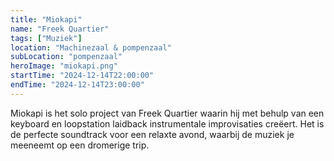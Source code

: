 ```yaml
---
title: "Miokapi"
name: "Freek Quartier"
tags: ["Muziek"]
location: "Machinezaal & pompenzaal"
subLocation: "pompenzaal"
heroImage: "miokapi.png"
startTime: "2024-12-14T22:00:00"
endTime: "2024-12-14T23:00:00"
---
```


Miokapi is het solo project van Freek Quartier waarin hij met behulp van een keyboard en loopstation laidback instrumentale improvisaties creëert. Het is de perfecte soundtrack voor een relaxte avond, waarbij de muziek je meeneemt op een dromerige trip.
